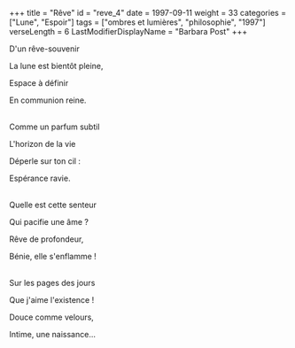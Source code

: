+++
title = "Rêve"
id = "reve_4"
date = 1997-09-11
weight = 33
categories = ["Lune", "Espoir"]
tags = ["ombres et lumières", "philosophie", "1997"]
verseLength = 6
LastModifierDisplayName = "Barbara Post"
+++

D'un rêve-souvenir

La lune est bientôt pleine,

Espace à définir

En communion reine.

 \
Comme un parfum subtil

L'horizon de la vie

Déperle sur ton cil :

Espérance ravie.

 \
Quelle est cette senteur

Qui pacifie une âme ?

Rêve de profondeur,

Bénie, elle s'enflamme !

 \
Sur les pages des jours

Que j'aime l'existence !

Douce comme velours,

Intime, une naissance...
